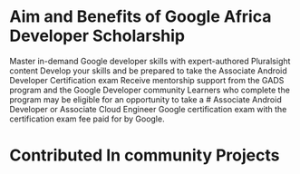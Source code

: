 # Aim and Benefits of Google Africa Developer Scholarship
Master in-demand Google developer skills with expert-authored Pluralsight content 
Develop your skills and be prepared to take the Associate Android Developer Certification exam 
Receive mentorship support from the GADS program and the Google Developer community
 Learners who complete the program may be eligible for an opportunity to take a  # Associate Android Developer or Associate Cloud Engineer Google certification exam with the certification exam fee paid for by Google.

# Contributed In  community Projects
